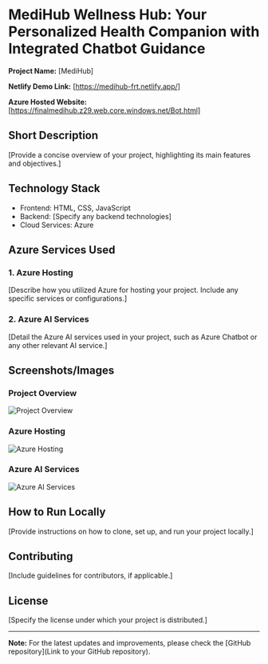 # MediHub Wellness Hub: Your Personalized Health Companion with Integrated Chatbot Guidance

**Project Name:** [MediHub]

**Netlify Demo Link:** [https://medihub-frt.netlify.app/]

**Azure Hosted Website:** [https://finalmedihub.z29.web.core.windows.net/Bot.html]

## Short Description

[Provide a concise overview of your project, highlighting its main features and objectives.]

## Technology Stack

- Frontend: HTML, CSS, JavaScript
- Backend: [Specify any backend technologies]
- Cloud Services: Azure

## Azure Services Used

### 1. Azure Hosting

[Describe how you utilized Azure for hosting your project. Include any specific services or configurations.]

### 2. Azure AI Services

[Detail the Azure AI services used in your project, such as Azure Chatbot or any other relevant AI service.]

## Screenshots/Images

### Project Overview

![Project Overview](/path/to/project-overview-image.png)

### Azure Hosting

![Azure Hosting](/path/to/azure-hosting-image.png)

### Azure AI Services

![Azure AI Services](/path/to/azure-ai-services-image.png)

## How to Run Locally

[Provide instructions on how to clone, set up, and run your project locally.]

## Contributing

[Include guidelines for contributors, if applicable.]

## License

[Specify the license under which your project is distributed.]

---

**Note:** For the latest updates and improvements, please check the [GitHub repository](Link to your GitHub repository).
